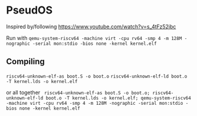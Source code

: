 # PseudOS

Inspired by/following https://www.youtube.com/watch?v=s_4tFz52jbc

Run with `qemu-system-riscv64 -machine virt -cpu rv64 -smp 4 -m 128M -nographic -serial mon:stdio -bios none -kernel kernel.elf`

## Compiling
`riscv64-unknown-elf-as boot.S -o boot.o`
`riscv64-unknown-elf-ld boot.o -T kernel.lds -o kernel.elf`

or all together
` riscv64-unknown-elf-as boot.S -o boot.o; riscv64-unknown-elf-ld boot.o -T kernel.lds -o kernel.elf; qemu-system-riscv64 -machine virt -cpu rv64 -smp 4 -m 128M -nographic -serial mon:stdio -bios none -kernel kernel.elf`
